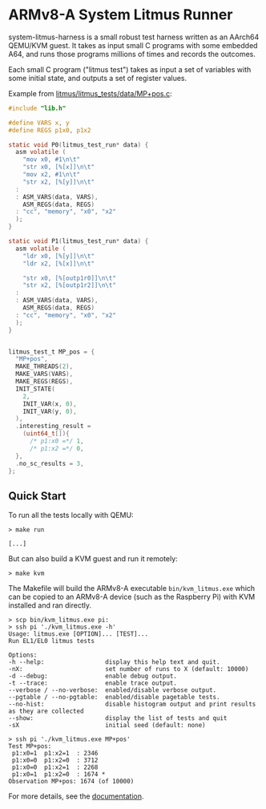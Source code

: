 ARMv8-A System Litmus Runner
============================

system-litmus-harness is a small robust test harness written as an AArch64 QEMU/KVM guest.
It takes as input small C programs with some embedded A64, and runs those programs millions
of times and records the outcomes.

Each small C program ("litmus test") takes as input a set of variables with some initial state,
and outputs a set of register values.

Example from [litmus/litmus_tests/data/MP+pos.c](./litmus/litmus_tests/data/MP+pos.c):

```c
#include "lib.h"

#define VARS x, y
#define REGS p1x0, p1x2

static void P0(litmus_test_run* data) {
  asm volatile (
    "mov x0, #1\n\t"
    "str x0, [%[x]]\n\t"
    "mov x2, #1\n\t"
    "str x2, [%[y]]\n\t"
  :
  : ASM_VARS(data, VARS),
    ASM_REGS(data, REGS)
  : "cc", "memory", "x0", "x2"
  );
}

static void P1(litmus_test_run* data) {
  asm volatile (
    "ldr x0, [%[y]]\n\t"
    "ldr x2, [%[x]]\n\t"

    "str x0, [%[outp1r0]]\n\t"
    "str x2, [%[outp1r2]]\n\t"
  :
  : ASM_VARS(data, VARS),
    ASM_REGS(data, REGS)
  : "cc", "memory", "x0", "x2"
  );
}


litmus_test_t MP_pos = {
  "MP+pos",
  MAKE_THREADS(2),
  MAKE_VARS(VARS),
  MAKE_REGS(REGS),
  INIT_STATE(
    2,
    INIT_VAR(x, 0),
    INIT_VAR(y, 0),
  ),
  .interesting_result =
    (uint64_t[]){
      /* p1:x0 =*/ 1,
      /* p1:x2 =*/ 0,
  },
  .no_sc_results = 3,
};
```


Quick Start
------------

To run all the tests locally with QEMU:
```
> make run

[...]
```

But can also build a KVM guest and run it remotely:
```
> make kvm
```

The Makefile will build the ARMv8-A executable `bin/kvm_litmus.exe` which can be copied to an ARMv8-A device (such as the Raspberry Pi) with KVM installed
and ran directly.

```
> scp bin/kvm_litmus.exe pi:
> ssh pi './kvm_litmus.exe -h'
Usage: litmus.exe [OPTION]... [TEST]...
Run EL1/EL0 litmus tests

Options:
-h --help:                 display this help text and quit.
-nX:                       set number of runs to X (default: 10000)
-d --debug:                enable debug output.
-t --trace:                enable trace output.
--verbose / --no-verbose:  enabled/disable verbose output.
--pgtable / --no-pgtable:  enabled/disable pagetable tests.
--no-hist:                 disable histogram output and print results as they are collected
--show:                    display the list of tests and quit
-sX                        initial seed (default: none)

> ssh pi './kvm_litmus.exe MP+pos'
Test MP+pos:
 p1:x0=1  p1:x2=1  : 2346
 p1:x0=0  p1:x2=0  : 3712
 p1:x0=0  p1:x2=1  : 2268
 p1:x0=1  p1:x2=0  : 1674 *
Observation MP+pos: 1674 (of 10000)
```

For more details, see the [documentation](rems-project.github.io/system-litmus-harness).